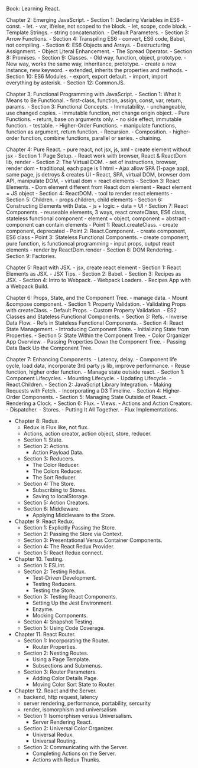Book: Learning React.

Chapter 2: Emerging JavaScript.
    - Section 1: Declaring Variables in ES6
        - const.
        - let.
            - var, if/else, not scoped to the block.
            - let, scope, code block.
        - Template Strings.
        - string concatenation.
        - Default Parameters.
    - Section 3: Arrow Functions.
    - Section 4: Transpiling ES6
        - convert, ES6 code, Babel, not compiling.
    - Section 6: ES6 Objects and Arrays.
        - Destructuring Assignment.
        - Object Literal Enhancement.
        - The Spread Operator.
    - Section 8: Promises.
    - Section 9: Classes.
	- Old way, function, object, prototype.
	- New way, works the same way, inheritance, prototype.
	- create a new instance, new keyword.
	- extended, inherits the properties and methods.
    - Section 10: ES6 Modules.
    	- export, export default.
	- import, import everything by asterisk.
    - Section 12: CommonJS.

Chapter 3: Functional Programming with JavaScript.
    - Section 1: What It Means to Be Functional.
    	- first-class, function, assign, const, var, return, params.
    - Section 3: Functional Concepts.
        - Immutability.
	    - unchangeable, use changed copies.
	    - immutable function, not change origin object.
        - Pure Functions.
            - return, base on arguments only.
            - no side effect, immutable function.
            - testable.
        - Higher-Order Functions.
	    - manipulate functions, function as argument, return function.
        - Recursion.
        - Composition.
	    - higher-order function, combine functions, parallel or series.
	    - chaining.

Chapter 4: Pure React.
    - pure react, not jsx, js, xml
    - create element without jsx
    - Section 1: Page Setup.
        - React work with browser, React & ReactDom lib, render
    - Section 2: The Virtual DOM.
        - set of instructions, browser, render dom
	- traditional, each page is 1 html
	- Ajax allow SPA (1-page app), same page, js detroys & creates UI
	- React, SPA, virtual DOM, browser dom API, manipulate DOM,
	- virtual dom = react elements
    - Section 3: React Elements.
        - Dom element different from React dom element
	- React element = JS object
    - Section 4: ReactDOM.
        - tool to render react elements
    - Section 5: Children.
        - props.children, child elements
    - Section 6: Constructing Elements with Data.
        - js + logic + data = UI
    - Section 7: React Components.
	- reuseable elements, 3 ways, react createClass, ES6 class, stateless functional component
	- element = object, component = abstract
	- component can contain elements
        - Point 1: React.createClass.
	    - create component, deprecated
        - Point 2: React.Component.
	    - create component, ES6 class
        - Point 3: Stateless Functional Components.
	    - create component, pure function, is functioncal programming
	    - input props, output react elements
	    - render by ReactDom.render
    - Section 8: DOM Rendering.
    - Section 9: Factories.

Chapter 5: React with JSX.
    - jsx, create react element
    - Section 1: React Elements as JSX.
        - JSX Tips.
    - Section 2: Babel.
    - Section 3: Recipes as JSX.
    - Section 4: Intro to Webpack.
        - Webpack Loaders.
        - Recipes App with a Webpack Build.

Chapter 6: Props, State, and the Component Tree.
    - manage data.
    - Mount &compose component.
    - Section 1: Property Validation.
        - Validating Props with createClass.
        - Default Props.
        - Custom Property Validation.
        - ES2 Classes and Stateless Functional Components.
    - Section 3: Refs.
        - Inverse Data Flow.
        - Refs in Stateless Functional Components.
    - Section 4: React State Management.
        - Introducing Component State.
        - Initializing State from Properties.
    - Section 5: State Within the Component Tree.
        - Color Organizer App Overview.
        - Passing Properties Down the Component Tree.
        - Passing Data Back Up the Component Tree.

Chapter 7: Enhancing Components.
    - Latency, delay.
    - Component life cycle, load data, incorporate 3rd party js lib, improve performance.
    - Reuse function, higher order function.
    - Manage state outside react.
    - Section 1: Component Lifecycles.
        - Mounting Lifecycle.
        - Updating Lifecycle.
        - React.Children.
    - Section 2: JavaScript Library Integration.
        - Making Requests with Fetch.
        - Incorporating a D3 Timeline.
    - Section 4: Higher-Order Components.
    - Section 5: Managing State Outside of React.
        - Rendering a Clock.
    - Section 6: Flux.
        - Views.
        - Actions and Action Creators.
        - Dispatcher.
        - Stores.
        - Putting It All Together.
        - Flux Implementations.
- Chapter 8: Redux.
    - Redux is Flux like, not flux.
    - Actions, action creator, action object, store, reducer.
    - Section 1: State.
    - Section 2: Actions.
        - Action Payload Data.
    - Section 3: Reducers.
        - The Color Reducer.
        - The Colors Reducer.
        - The Sort Reducer.
    - Section 4: The Store.
        - Subscribing to Stores.
        - Saving to localStorage.
    - Section 5: Action Creators.
    - Section 6: Middleware.
        - Applying Middleware to the Store.
- Chapter 9: React Redux.
    - Section 1: Explicitly Passing the Store.
    - Section 2: Passing the Store via Context.
    - Section 3: Presentational Versus Container Components.
    - Section 4: The React Redux Provider.
    - Section 5: React Redux connect.
- Chapter 10. Testing.
    - Section 1: ESLint.
    - Section 2: Testing Redux.
        - Test-Driven Development.
        - Testing Reducers.
        - Testing the Store.
    - Section 3: Testing React Components.
        - Setting Up the Jest Environment.
        - Enzyme.
        - Mocking Components.
    - Section 4: Snapshot Testing.
    - Section 5: Using Code Coverage.
- Chapter 11. React Router.
    - Section 1: Incorporating the Router.
        - Router Properties.
    - Section 2: Nesting Routes.
        - Using a Page Template.
        - Subsections and Submenus.
    - Section 3: Router Parameters.
        - Adding Color Details Page.
        - Moving Color Sort State to Router.
- Chapter 12. React and the Server.
    - backend, http request, latency
    - server rendering, performance, portability, sercurity
    - render, isomorphism and universalism
    - Section 1: Isomorphism versus Universalism.
        - Server Rendering React.
    - Section 2: Universal Color Organizer.
        - Universal Redux.
        - Universal Routing.
    - Section 3: Communicating with the Server.
        - Completing Actions on the Server.
        - Actions with Redux Thunks.
